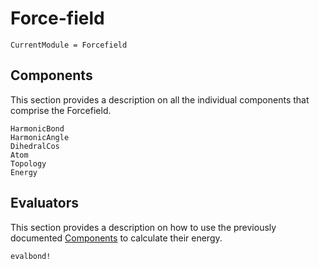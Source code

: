 # Force-field

```@meta
CurrentModule = Forcefield
```

## Components

This section provides a description on all the individual components that
comprise the Forcefield.


```@docs
HarmonicBond
HarmonicAngle
DihedralCos
Atom
Topology
Energy
```

## Evaluators

This section provides a description on how to use the previously documented [Components](#Components-1) to calculate their energy.


```@docs
evalbond!
```

